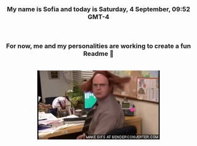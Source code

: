 


<div align="center">
<h3 >My name is Sofia and today is Saturday, 4 September, 09:52 GMT-4</h3><br>
<h3 >For now, me and my personalities are working to create a fun Readme 👋
</h3><br>
<img src='img/dwight.gif' alt='working...'/>
</div>
